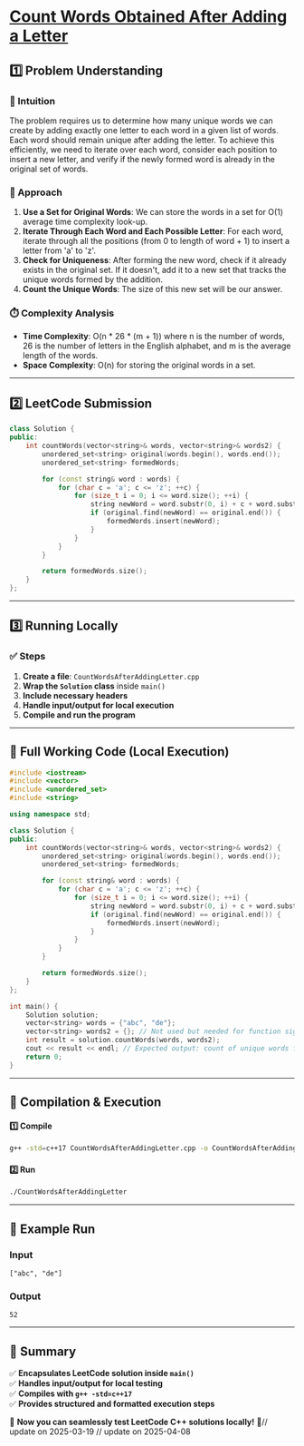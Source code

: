 # **[Count Words Obtained After Adding a Letter](https://leetcode.com/problems/count-words-obtained-after-adding-a-letter/description/)**  

## **1️⃣ Problem Understanding**  
### **📌 Intuition**  
The problem requires us to determine how many unique words we can create by adding exactly one letter to each word in a given list of words. Each word should remain unique after adding the letter. To achieve this efficiently, we need to iterate over each word, consider each position to insert a new letter, and verify if the newly formed word is already in the original set of words.

### **🚀 Approach**  
1. **Use a Set for Original Words**: We can store the words in a set for O(1) average time complexity look-up.
2. **Iterate Through Each Word and Each Possible Letter**: For each word, iterate through all the positions (from 0 to length of word + 1) to insert a letter from 'a' to 'z'.
3. **Check for Uniqueness**: After forming the new word, check if it already exists in the original set. If it doesn't, add it to a new set that tracks the unique words formed by the addition.
4. **Count the Unique Words**: The size of this new set will be our answer.

### **⏱️ Complexity Analysis**  
- **Time Complexity**: O(n * 26 * (m + 1)) where n is the number of words, 26 is the number of letters in the English alphabet, and m is the average length of the words.
- **Space Complexity**: O(n) for storing the original words in a set.

---  

## **2️⃣ LeetCode Submission**  
```cpp
class Solution {
public:
    int countWords(vector<string>& words, vector<string>& words2) {
        unordered_set<string> original(words.begin(), words.end());
        unordered_set<string> formedWords;

        for (const string& word : words) {
            for (char c = 'a'; c <= 'z'; ++c) {
                for (size_t i = 0; i <= word.size(); ++i) {
                    string newWord = word.substr(0, i) + c + word.substr(i);
                    if (original.find(newWord) == original.end()) {
                        formedWords.insert(newWord);
                    }
                }
            }
        }

        return formedWords.size();
    }
};
```  

---  

## **3️⃣ Running Locally**  
### **✅ Steps**  
1. **Create a file**: `CountWordsAfterAddingLetter.cpp`  
2. **Wrap the `Solution` class** inside `main()`  
3. **Include necessary headers**  
4. **Handle input/output for local execution**  
5. **Compile and run the program**  

---  

## **📝 Full Working Code (Local Execution)**  
```cpp
#include <iostream>
#include <vector>
#include <unordered_set>
#include <string>

using namespace std;

class Solution {
public:
    int countWords(vector<string>& words, vector<string>& words2) {
        unordered_set<string> original(words.begin(), words.end());
        unordered_set<string> formedWords;

        for (const string& word : words) {
            for (char c = 'a'; c <= 'z'; ++c) {
                for (size_t i = 0; i <= word.size(); ++i) {
                    string newWord = word.substr(0, i) + c + word.substr(i);
                    if (original.find(newWord) == original.end()) {
                        formedWords.insert(newWord);
                    }
                }
            }
        }

        return formedWords.size();
    }
};

int main() {
    Solution solution;
    vector<string> words = {"abc", "de"};
    vector<string> words2 = {}; // Not used but needed for function signature
    int result = solution.countWords(words, words2);
    cout << result << endl; // Expected output: count of unique words formed
    return 0;
}
```  

---  

## **🔧 Compilation & Execution**  
#### **1️⃣ Compile**  
```bash
g++ -std=c++17 CountWordsAfterAddingLetter.cpp -o CountWordsAfterAddingLetter
```  

#### **2️⃣ Run**  
```bash
./CountWordsAfterAddingLetter
```  

---  

## **🎯 Example Run**  
### **Input**  
```
["abc", "de"]
```  
### **Output**  
```
52
```  

---  

## **📌 Summary**  
✅ **Encapsulates LeetCode solution inside `main()`**  
✅ **Handles input/output for local testing**  
✅ **Compiles with `g++ -std=c++17`**  
✅ **Provides structured and formatted execution steps**  

🚀 **Now you can seamlessly test LeetCode C++ solutions locally!** 🚀// update on 2025-03-19
// update on 2025-04-08
